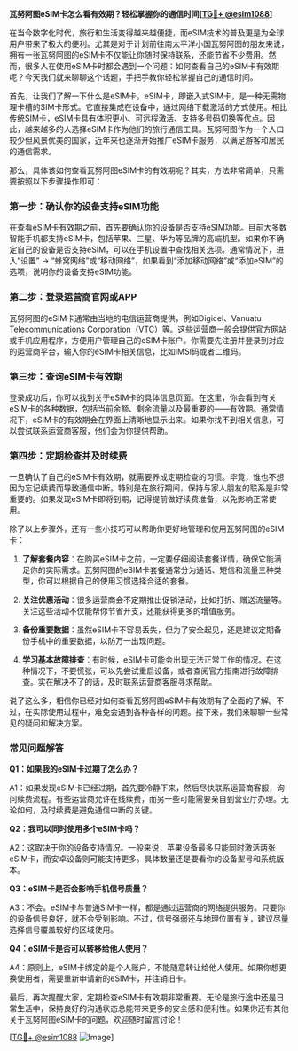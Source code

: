 **瓦努阿图eSIM卡怎么看有效期？轻松掌握你的通信时间[[TG💪+ @esim1088](https://t.me/s/esim1088)]**

在当今数字化时代，旅行和生活变得越来越便捷，而eSIM技术的普及更是为全球用户带来了极大的便利。尤其是对于计划前往南太平洋小国瓦努阿图的朋友来说，拥有一张瓦努阿图的eSIM卡不仅能让你随时保持联系，还能节省不少费用。然而，很多人在使用eSIM卡时都会遇到一个问题：如何查看自己的eSIM卡有效期呢？今天我们就来聊聊这个话题，手把手教你轻松掌握自己的通信时间。

首先，让我们了解一下什么是eSIM卡。eSIM卡，即嵌入式SIM卡，是一种无需物理卡槽的SIM卡形式。它直接集成在设备中，通过网络下载激活的方式使用。相比传统SIM卡，eSIM卡具有体积更小、可远程激活、支持多号码切换等优点。因此，越来越多的人选择eSIM卡作为他们的旅行通信工具。瓦努阿图作为一个人口较少但风景优美的国家，近年来也逐渐开始推广eSIM卡服务，以满足游客和居民的通信需求。

那么，具体该如何查看瓦努阿图eSIM卡的有效期呢？其实，方法非常简单，只需要按照以下步骤操作即可：

### 第一步：确认你的设备支持eSIM功能

在查看eSIM卡有效期之前，首先要确认你的设备是否支持eSIM功能。目前大多数智能手机都支持eSIM卡，包括苹果、三星、华为等品牌的高端机型。如果你不确定自己的设备是否支持eSIM，可以在手机设置中查找相关选项。通常情况下，进入“设置” -> “蜂窝网络”或“移动网络”，如果看到“添加移动网络”或“添加eSIM”的选项，说明你的设备支持eSIM功能。

### 第二步：登录运营商官网或APP

瓦努阿图的eSIM卡通常由当地的电信运营商提供，例如Digicel、Vanuatu Telecommunications Corporation（VTC）等。这些运营商一般会提供官方网站或手机应用程序，方便用户管理自己的eSIM卡账户。你需要先注册并登录到对应的运营商平台，输入你的eSIM卡相关信息，比如IMSI码或者二维码。

### 第三步：查询eSIM卡有效期

登录成功后，你可以找到关于eSIM卡的具体信息页面。在这里，你会看到有关eSIM卡的各种数据，包括当前余额、剩余流量以及最重要的——有效期。通常情况下，eSIM卡的有效期会在界面上清晰地显示出来。如果你找不到相关信息，可以尝试联系运营商客服，他们会为你提供帮助。

### 第四步：定期检查并及时续费

一旦确认了自己的eSIM卡有效期，就需要养成定期检查的习惯。毕竟，谁也不想因为忘记续费而导致通信中断。特别是在旅行期间，保持与家人朋友的联系是非常重要的。如果发现eSIM卡即将到期，记得提前做好续费准备，以免影响正常使用。

除了以上步骤外，还有一些小技巧可以帮助你更好地管理和使用瓦努阿图的eSIM卡：

1. **了解套餐内容**：在购买eSIM卡之前，一定要仔细阅读套餐详情，确保它能满足你的实际需求。瓦努阿图的eSIM卡套餐通常分为通话、短信和流量三种类型，你可以根据自己的使用习惯选择合适的套餐。

2. **关注优惠活动**：很多运营商会不定期推出促销活动，比如打折、赠送流量等。关注这些活动不仅能帮你节省开支，还能获得更多的增值服务。

3. **备份重要数据**：虽然eSIM卡不容易丢失，但为了安全起见，还是建议定期备份手机中的重要数据，以防万一出现问题。

4. **学习基本故障排查**：有时候，eSIM卡可能会出现无法正常工作的情况。在这种情况下，不要慌张，可以先尝试重启设备，或者查阅官方指南进行故障排查。实在解决不了的话，及时联系运营商客服寻求帮助。

说了这么多，相信你已经对如何查看瓦努阿图eSIM卡有效期有了全面的了解。不过，在实际使用过程中，难免会遇到各种各样的问题。接下来，我们来聊聊一些常见的疑问和解决方案。

### 常见问题解答

**Q1：如果我的eSIM卡过期了怎么办？**

A1：如果发现eSIM卡已经过期，首先要冷静下来，然后尽快联系运营商客服，询问续费流程。有些运营商允许在线续费，而另一些可能需要亲自到营业厅办理。无论如何，及时续费是避免通信中断的关键。

**Q2：我可以同时使用多个eSIM卡吗？**

A2：这取决于你的设备支持情况。一般来说，苹果设备最多只能同时激活两张eSIM卡，而安卓设备则可能支持更多。具体数量还是要看你的设备型号和系统版本。

**Q3：eSIM卡是否会影响手机信号质量？**

A3：不会。eSIM卡与普通SIM卡一样，都是通过运营商的网络提供服务。只要你的设备信号良好，就不会受到影响。不过，信号强弱还与地理位置有关，建议尽量选择信号覆盖较好的区域使用。

**Q4：eSIM卡是否可以转移给他人使用？**

A4：原则上，eSIM卡绑定的是个人账户，不能随意转让给他人使用。如果你想更换使用者，需要重新申请新的eSIM卡，并注销旧卡。

最后，再次提醒大家，定期检查eSIM卡有效期非常重要。无论是旅行途中还是日常生活中，保持良好的沟通状态总能带来更多的安全感和便利性。如果你还有其他关于瓦努阿图eSIM卡的问题，欢迎随时留言讨论！

[[TG💪+ @esim1088](https://t.me/s/esim1088) ![Image](https://i.postimg.cc/4NQfJmqS/Snipaste-2025-05-13-00-14-12.png)]